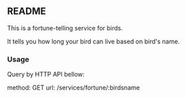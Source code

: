 ## README

This is a fortune-telling service for birds.

It tells you how long your bird can live based on bird's name.

### Usage

Query by HTTP API bellow:

method: GET
url: /services/fortune/:birdsname
